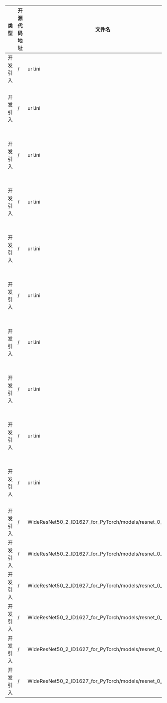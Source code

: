 | 类型     | 开源代码地址 | 文件名                                                            | 公网IP地址/公网URL地址/域名/邮箱地址                                                                                                                       | 用途说明   |
|--------|---|----------------------------------------------------------------|----------------------------------------------------------------------------------------------------------------------------------------------|--------|
| 开发引入 | / | url.ini                                                        | https://bbs-img.huaweicloud.com/blogs/img/thumb/1591951315139_8989_1363.png | 测试图片   |
| 开发引入 | / | url.ini                                                        | https://download.pytorch.org/models/resnet18-5c106cde.pth | 下载权重文件 |
| 开发引入 | / | url.ini                                                        | https://download.pytorch.org/models/resnet34-333f7ec4.pth | 下载权重文件   |
| 开发引入 | / | url.ini                                                        | https://download.pytorch.org/models/resnet50-19c8e357.pth | 下载权重文件   |
| 开发引入 | / | url.ini                                                        | https://download.pytorch.org/models/resnet101-5d3b4d8f.pth | 下载权重文件   |
| 开发引入 | / | url.ini                                                        | https://download.pytorch.org/models/resnet152-b121ed2d.pth | 下载权重文件   |
| 开发引入 | / | url.ini                                                        | https://download.pytorch.org/models/resnext50_32x4d-7cdf4587.pth | 下载权重文件   |
| 开发引入 | / | url.ini                                                        | https://download.pytorch.org/models/resnext101_32x8d-8ba56ff5.pth | 下载权重文件   |
| 开发引入 | / | url.ini                                                        | https://download.pytorch.org/models/wide_resnet50_2-95faca4d.pth | 下载权重文件   |
| 开发引入 | / | url.ini                                                        | https://download.pytorch.org/models/wide_resnet101_2-32ee1156.pth | 下载权重文件   |
| 开发引入 | / | WideResNet50_2_ID1627_for_PyTorch/models/resnet_0_6_0.py | https://arxiv.org/pdf/1605.07146.pdf | 论文地址 |
| 开发引入 | / | WideResNet50_2_ID1627_for_PyTorch/models/resnet_0_6_0.py | https://arxiv.org/abs/1706.02677 | 论文地址 |
| 开发引入 | / | WideResNet50_2_ID1627_for_PyTorch/models/resnet_0_6_0.py | https://arxiv.org/pdf/1611.05431.pdf | 论文地址 |
| 开发引入 | / | WideResNet50_2_ID1627_for_PyTorch/models/resnet_0_6_0.py | https://arxiv.org/pdf/1512.03385.pdf | 论文地址 |
| 开发引入 | / | WideResNet50_2_ID1627_for_PyTorch/models/resnet_0_6_0.py | https://arxiv.org/abs/1512.03385 | 论文地址 |
| 开发引入 | / | WideResNet50_2_ID1627_for_PyTorch/models/resnet_0_6_0.py | https://ngc.nvidia.com/catalog/model-scripts/nvidia:resnet_50_v1_5_for_pytorch | 相关说明 |
